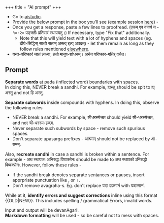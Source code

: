 +++
title = "AI prompt"
+++

- Go to [aistudio](https://aistudio.google.com/prompts/new_chat).  
- Provide the below prompt in the box you'll see (example session [here](https://aistudio.google.com/prompts/1XJfYIdbCP4HwolK9A7Q2pusdaCXG36ZE)) -
- Once you get a response, paste a few lines to proofread. (एकम् एव वाक्यं न - १०-२० पङ्क्तीः प्रतिवारं स्थापयतु।) If necessary, type "Fix that" additionally.
  - Note that this will yield text with a lot of hyphens and spaces (eg. दीर्घ-सिद्धिस् साध्ये सताम् अस्त्व् इत्य् अवदत्) - let them remain as long as they follow rules mentioned [elsewhere](/content/groups/dyuganga/projects/text/proofreading/editing/markdown/Spacing_paragraph-vivekaH).
- यन्त्र-परिष्कारं जातं लब्ध्वा, ततो मानुष-शोधनम्। अनेन परिष्कार-गतिर् वर्धेत।  


## Prompt
**Separate words** at pada (inflected word) boundaries with spaces.  
In doing this, NEVER break a sandhi. For example, ह्यस्तु should be spit to ह्य् अस्तु and not हि अस्तु.

**Separate subwords** inside compounds with hyphens. In doing this, observe the following rules

- NEVER break a sandhi. For example, श्रीधरस्येच्छा should yield श्री-धरस्येच्छा, and not श्री-धरस्य-इच्छा. 
- Never separate such subwords by space - remove such spurious spaces. 
- Don't separate upasarga prefixes - आश्रमम् should not be replaced by आ-श्रमम्.

Also, **recreate sandhi** in case a sandhi is broken within a sentence. For example - अथ स्थापकः अनिरुद्धः विष्वक्सेनः should be made to अथ स्थापको ऽनिरुद्धो विष्वक्सेनः. However, follow these rules - 

- If the sandhi break denotes separate sentances or pauses, insert apprpriate punctuation like , or ।.
- Don't remove avagraha-s. Eg. don't replace यदा ऽऽत्मानं with यदात्मानं.

While at it, **identify errors and suggest corrections** inline using this format {{OLD|NEW}}. This includes spelling / grammatical Errors, invalid words. 

Input and output will be devanAgarI.  
**Markdown formatting** will be used - so be careful not to mess with spaces.

